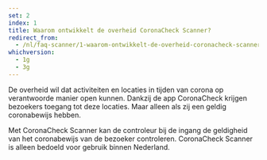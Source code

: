 ```yaml
---
set: 2
index: 1
title: Waarom ontwikkelt de overheid CoronaCheck Scanner?
redirect_from: 
  - /nl/faq-scanner/1-waarom-ontwikkelt-de-overheid-coronacheck-scanner
whichversion:
  - 1g
  - 3g
---
```

De overheid wil dat activiteiten en locaties in tijden van corona op verantwoorde manier open kunnen. Dankzij de app CoronaCheck krijgen bezoekers toegang tot deze locaties. Maar alleen als zij een geldig coronabewijs hebben.

Met CoronaCheck Scanner kan de controleur bij de ingang de geldigheid van het coronabewijs van de bezoeker controleren. CoronaCheck Scanner is alleen bedoeld voor gebruik binnen Nederland.
